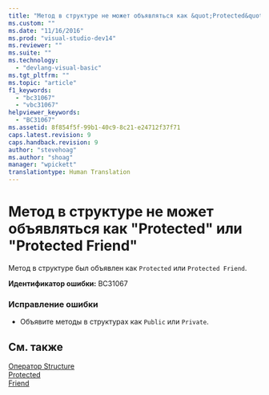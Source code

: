 ```yaml
---
title: "Метод в структуре не может объявляться как &quot;Protected&quot; или &quot;Protected Friend&quot; | Microsoft Docs"
ms.custom: ""
ms.date: "11/16/2016"
ms.prod: "visual-studio-dev14"
ms.reviewer: ""
ms.suite: ""
ms.technology: 
  - "devlang-visual-basic"
ms.tgt_pltfrm: ""
ms.topic: "article"
f1_keywords: 
  - "bc31067"
  - "vbc31067"
helpviewer_keywords: 
  - "BC31067"
ms.assetid: 8f854f5f-99b1-40c9-8c21-e24712f37f71
caps.latest.revision: 9
caps.handback.revision: 9
author: "stevehoag"
ms.author: "shoag"
manager: "wpickett"
translationtype: Human Translation
---
```

# Метод в структуре не может объявляться как &quot;Protected&quot; или &quot;Protected Friend&quot;
Метод в структуре был объявлен как `Protected` или `Protected Friend`.  
  
 **Идентификатор ошибки:** BC31067  
  
### Исправление ошибки  
  
-   Объявите методы в структурах как `Public` или `Private`.  
  
## См. также  
 [Оператор Structure](../../visual-basic/language-reference/statements/structure-statement.md)   
 [Protected](../../visual-basic/language-reference/modifiers/protected.md)   
 [Friend](../../visual-basic/language-reference/modifiers/friend.md)